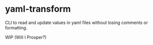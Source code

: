 # yaml-transform

CLI to read and update values in yaml files without losing comments or formatting.


WIP (Will I Prosper?)

